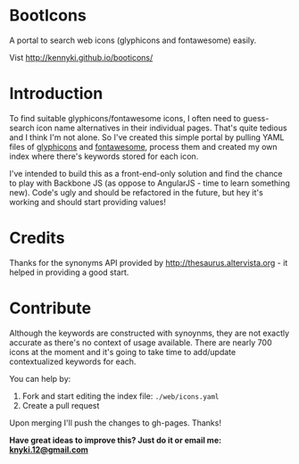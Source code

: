 BootIcons
============

A portal to search web icons (glyphicons and fontawesome) easily.

Vist http://kennyki.github.io/booticons/

Introduction
============
To find suitable glyphicons/fontawesome icons, I often need to guess-search icon name alternatives in their individual pages. That's quite tedious and I think I'm not alone. So I've created this simple portal by pulling YAML files of [glyphicons](https://raw.githubusercontent.com/twbs/bootstrap/master/docs/_data/glyphicons.yml) and [fontawesome](https://raw.githubusercontent.com/FortAwesome/Font-Awesome/master/src/icons.yml), process them and created my own index where there's keywords stored for each icon.

I've intended to build this as a front-end-only solution and find the chance to play with Backbone JS (as oppose to AngularJS - time to learn something new). Code's ugly and should be refactored in the future, but hey it's working and should start providing values!

Credits
============
Thanks for the synonyms API provided by http://thesaurus.altervista.org - it helped in providing a good start.

Contribute
============
Although the keywords are constructed with synoynms, they are not exactly accurate as there's no context of usage available. There are nearly 700 icons at the moment and it's going to take time to add/update contextualized keywords for each.

You can help by:

1. Fork and start editing the index file: `./web/icons.yaml`
1. Create a pull request

Upon merging I'll push the changes to gh-pages. Thanks!

**Have great ideas to improve this? Just do it or email me: knyki.12@gmail.com**